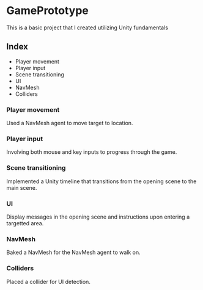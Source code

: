 # GamePrototype
 This is a basic project that I created utilizing Unity fundamentals

## Index
- Player movement
- Player input
- Scene transitioning
- UI
- NavMesh
- Colliders

### Player movement
Used a NavMesh agent to move target to location.

### Player input
Involving both mouse and key inputs to progress through the game.

### Scene transitioning
Implemented a Unity timeline that transitions from the opening scene to the main scene.

### UI
Display messages in the opening scene and instructions upon entering a targetted area.

### NavMesh
Baked a NavMesh for the NavMesh agent to walk on.

### Colliders
Placed a collider for UI detection.